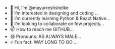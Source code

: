 - 👋 Hi, I’m @mayurreshshelke
- 👀 I’m interested in designing and coding ...
- 🌱 I’m currently learning Python & React Native...
- 💞️ I’m looking to collaborate on few projects...
- 📫 How to reach me GITHUB...
- 😄 Pronouns: AS ALWAYS MALE...
- ⚡ Fun fact: WAY LONG TO GO ...

<!---
mayurreshshelke/mayurreshshelke is a ✨ special ✨ repository because its `README.md` (this file) appears on your GitHub profile.
You can click the Preview link to take a look at your changes.
--->
